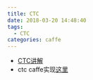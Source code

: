 ```yaml
---
title: CTC
date: 2018-03-20 14:48:40
tags:
  - CTC
categories: caffe
---
```


- [CTC讲解](http://blog.csdn.net/luodongri/article/details/77005948)
- ctc caffe实现[这里](http://blog.csdn.net/zchang81/article/details/77040448)
